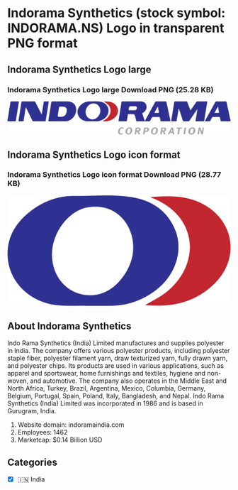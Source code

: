 # Indorama Synthetics (stock symbol: INDORAMA.NS) Logo in transparent PNG format

## Indorama Synthetics Logo large

### Indorama Synthetics Logo large Download PNG (25.28 KB)

![Indorama Synthetics Logo large Download PNG (25.28 KB)](/img/orig/INDORAMA.NS_BIG-3ce8e308.png)

## Indorama Synthetics Logo icon format

### Indorama Synthetics Logo icon format Download PNG (28.77 KB)

![Indorama Synthetics Logo icon format Download PNG (28.77 KB)](/img/orig/INDORAMA.NS-49e9dc12.png)

## About Indorama Synthetics

Indo Rama Synthetics (India) Limited manufactures and supplies polyester in India. The company offers various polyester products, including polyester staple fiber, polyester filament yarn, draw texturized yarn, fully drawn yarn, and polyester chips. Its products are used in various applications, such as apparel and sportswear, home furnishings and textiles, hygiene and non-woven, and automotive. The company also operates in the Middle East and North Africa, Turkey, Brazil, Argentina, Mexico, Columbia, Germany, Belgium, Portugal, Spain, Poland, Italy, Bangladesh, and Nepal. Indo Rama Synthetics (India) Limited was incorporated in 1986 and is based in Gurugram, India.

1. Website domain: indoramaindia.com
2. Employees: 1462
3. Marketcap: $0.14 Billion USD


## Categories
- [x] 🇮🇳 India
